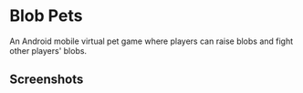 # Blob Pets

An Android mobile virtual pet game where players can raise blobs and fight other players' blobs.

## Screenshots


